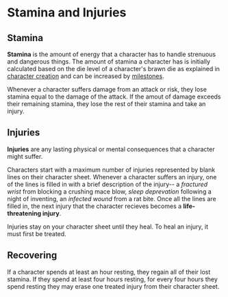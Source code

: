 # Stamina and Injuries

<!-- why have health tho? -->

<!-- Tension is necessary for drama. Nothing is more exciting than overcoming an obstacle where failure would have meant death. However, death from a single obstacle is unfulfilling-- we feel cheated when a single pit of spikes skewers our hero of the past several hours in the space of ten fateful seconds, particularly if we play that hero. -->

## Stamina

**Stamina** is the amount of energy that a character has to handle strenuous and dangerous things. The amount of stamina a character has is initially calculated based on the die level of a character's brawn die as explained in [character creation](/character) and can be increased by [milestones](/character/milestones).

Whenever a character suffers damage from an attack or risk, they lose stamina equal to the damage of the attack. If the amout of damage exceeds their remaining stamina, they lose the rest of their stamina and take an injury.



## Injuries

**Injuries** are any lasting physical or mental consequences that a character might suffer. 

Characters start with a maximum number of injuries represented by blank lines on their character sheet. Whenever a character suffers an injury, one of the lines is filled in with a brief description of the injury-- a _fractured wrist_ from blocking a crushing mace blow, _sleep deprevation_ following a night of inventing, an _infected wound_ from a rat bite. Once all the lines are filled in, the next injury that the character recieves becomes a **life-threatening injury**.

Injuries stay on your character sheet until they heal. To heal an injury, it must first be treated. <!-- explain treating injuries- maybe this is what degrees of injuries should be for? Grades of healing supplies here maybe? -->



## Recovering

If a character spends at least an hour resting, they regain all of their lost stamina. If they spend at least four hours resting, for every four hours they spend resting they may erase one treated injury from their character sheet.

<!-- injuries can be treated by knowledge. -->

